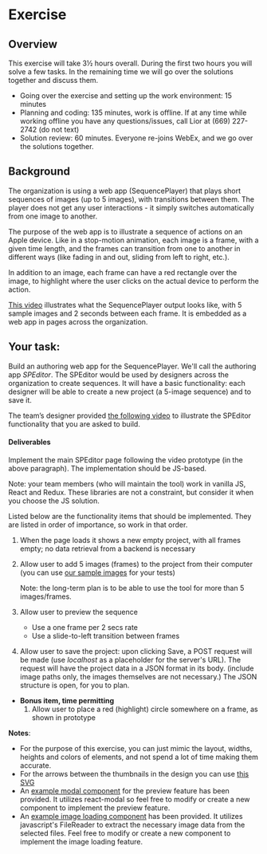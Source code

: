 # Exercise
## Overview
This exercise will take 3½ hours overall. During the first two hours you will solve a few tasks. In the remaining time we will go over the solutions together and discuss them.

* Going over the exercise and setting up the work environment: 15 minutes
* Planning and coding: 135 minutes, work is offline. If at any time while working offline you have any questions/issues, call Lior at (669) 227-2742 (do not text)
* Solution review: 60 minutes. Everyone re-joins WebEx, and we go over the solutions together.

## Background
 The organization is using a web app (SequencePlayer) that plays short sequences of images (up to 5 images), with transitions between them. The player does not get any user interactions - it simply switches automatically from one image to another.

   The purpose of the web app is to illustrate a sequence of actions on an Apple device. Like in a stop-motion animation, each image is a frame, with a given time length, and the frames can transition from one to another in different ways (like fading in and out, sliding from left to right, etc.).

In addition to an image, each frame can have a red rectangle over the image, to highlight where the user clicks on the actual device to perform the action.
      
   [This video](interview_docs/prototype_examples/sequence_player_prototype.mp4) illustrates what the SequencePlayer output looks like, with 5 sample images and 2 seconds between each frame. It is embedded as a web app in pages across the organization.
      
## Your task:
 Build an authoring web app for the SequencePlayer. We'll call the authoring app *SPEditor*. The SPEditor would be used by designers across the organization to create sequences. It will have a basic functionality: each designer will be able to create a new project (a 5-image sequence) and to save it.

The team’s designer provided [the following video](interview_docs/prototype_examples/speditor_prototype.mp4) to illustrate the SPEditor functionality that you are asked to build.
  
#### Deliverables
Implement the main SPEditor page following the video prototype (in the above paragraph). The implementation should be JS-based.

Note: your team members (who will maintain the tool) work in vanilla JS, React and Redux. These libraries are not a constraint, but consider it when you choose the JS solution.
 
  Listed below are the functionality items that should be implemented. They are listed in order of importance, so work in that order.
   1. When the page loads it shows a new empty project, with all frames empty; no data retrieval from a backend is necessary
   2. Allow user to add 5 images (frames) to the project from their computer
        (you can use [our sample images](interview_docs/graphic_assets) for your tests)
        
        Note: the long-term plan is to be able to use the tool for more than 5 images/frames.
        
   3. Allow user to preview the sequence
      * Use a one frame per 2 secs rate
      * Use a slide-to-left transition between frames

   4. Allow user to save the project: upon clicking Save, a POST request will be made (use *localhost* as a placeholder for the server's URL). The request will have the project data in a JSON format in its body. (include image paths only, the images themselves are not necessary.) The JSON structure is open, for you to plan.
   
   * __Bonus item, time permitting__
     1. Allow user to place a red (highlight) circle somewhere on a frame, as shown in prototype

__Notes__: 
      
   * For the purpose of this exercise, you can just mimic the layout, widths, heights and colors of elements, and not spend a lot of time making them accurate.
   * For the arrows between the thumbnails in the design you can use [this SVG](src/assets/svg/arrow.svg)
   * An [example modal component](src/components/ExampleModal/ExampleModal.js) for the preview feature has been provided. It utilizes react-modal so feel free to modify or create a new component to implement the preview feature.
   * An [example image loading component](src/components/ExampleImageLoader/ExampleImageLoader.js) has been provided. It utilizes javascript's FileReader to extract the necessary image data from the selected files. Feel free to modify or create a new component to implement the image loading feature.
